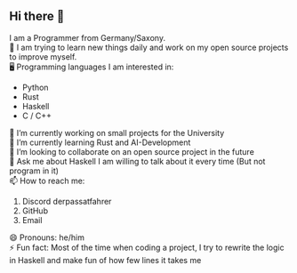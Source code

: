 ## Hi there 👋

I am a Programmer from Germany/Saxony. <br>
📅 I am trying to learn new things daily and work on my open source projects to improve myself. <br>
🖥️ Programming languages I am interested in:
- Python
- Rust
- Haskell
- C / C++

🔭 I’m currently working on small projects for the University <br>
🌱 I’m currently learning Rust and AI-Development <br>
👯 I’m looking to collaborate on an open source project in the future <br>
💬 Ask me about Haskell I am willing to talk about it every time (But not program in it) <br>
📫 How to reach me:
1. Discord derpassatfahrer
2. GitHub
3. Email

😄 Pronouns: he/him <br>
⚡ Fun fact: Most of the time when coding a project, I try to rewrite the logic in Haskell and make fun of how few lines it takes me

